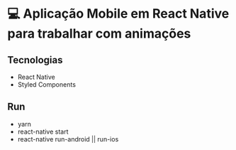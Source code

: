 # :computer: Aplicação Mobile em React Native para trabalhar com animações 

    

## Tecnologias

- React Native
- Styled Components


## Run

- yarn
- react-native start
- react-native run-android || run-ios


